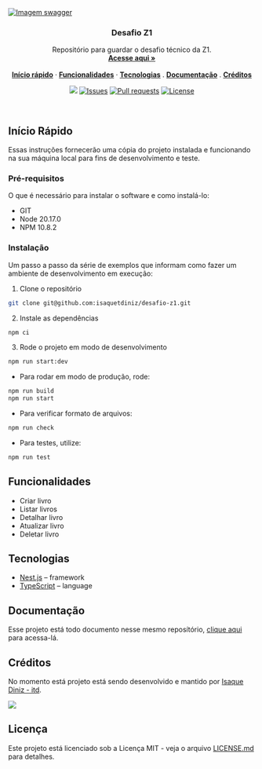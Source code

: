 <a href="https://github.com/isaquetdiniz/desafio-z1">
<img align="center" src="https://github.com/user-attachments/assets/adda8838-16d0-41b4-8656-8ee6510bddf6" alt="Imagem swagger">
</a>

<h3 align="center">Desafio Z1</h3>

<p align="center">
    Repositório para guardar o desafio técnico da Z1.
    <br />
    <a href="https://github.com/isaquetdiniz/desafio-z1"><strong>Acesse aqui »</strong></a>
    <br />
    <br />
    <a href="#Início Rápido"><strong>Início rápido</strong></a> ·
    <a href="#Funcionalidades"><strong>Funcionalidades</strong></a> ·
    <a href="#Tecnologias"><strong>Tecnologias</strong></a> .
    <a href="#Documentação"><strong>Documentação</strong></a> .
    <a href="#Créditos"><strong>Créditos</strong></a>
</p>

<p align="center">
  <img src="https://img.shields.io/badge/status-active-success.svg">
  <a href="https://github.com/isaquetdiniz/desafio-z1/issues"><img src="https://img.shields.io/github/issues/isaquetdiniz/desafio-z1.svg" alt="Issues"></a>
  <a href=""><img src="https://img.shields.io/github/issues-pr/isaquetdiniz/desafio-z1.svg" alt="Pull requests"></a>
  <a href="https://github.com/isaquetdiniz/desafio-z1/blob/main/LICENSE">
    <img src="https://img.shields.io/github/license/isaquetdiniz/desafio-z1?label=license&logo=github&color=f80&logoColor=fff" alt="License" />
  </a>
</p>

<br/>

## Início Rápido

Essas instruções fornecerão uma cópia do projeto instalada e funcionando na sua máquina local para fins de desenvolvimento e teste.

### Pré-requisitos

O que é necessário para instalar o software e como instalá-lo:

- GIT
- Node 20.17.0
- NPM 10.8.2

### Instalação

Um passo a passo da série de exemplos que informam como fazer um ambiente de desenvolvimento em execução:

1. Clone o repositório

```bash
git clone git@github.com:isaquetdiniz/desafio-z1.git
```

2. Instale as dependências

```bash
npm ci
```

3. Rode o projeto em modo de desenvolvimento

```bash
npm run start:dev
```

- Para rodar em modo de produção, rode:

```bash
npm run build
npm run start
```

- Para verificar formato de arquivos:

```bash
npm run check
```

- Para testes, utilize:

```bash
npm run test
```

## Funcionalidades

- Criar livro
- Listar livros
- Detalhar livro
- Atualizar livro
- Deletar livro

## Tecnologias

- [Nest.js](https://nestjs.com/) – framework
- [TypeScript](https://www.typescriptlang.org/) – language

## Documentação

Esse projeto está todo documento nesse mesmo reposítório, [clique aqui](/docs) para acessa-lá.

## Créditos

No momento está projeto está sendo desenvolvido e mantido por [Isaque Diniz - itd](https://github.com/isaquetdiniz).

<a href="https://github.com/isaquetdiniz/pode-abrir-ai-es-2024-1/graphs/contributors">
  <img src="https://contrib.rocks/image?repo=isaquetdiniz/desafio-z1" />
</a>

## Licença

Este projeto está licenciado sob a Licença MIT - veja o arquivo [LICENSE.md](LICENSE) para detalhes.

